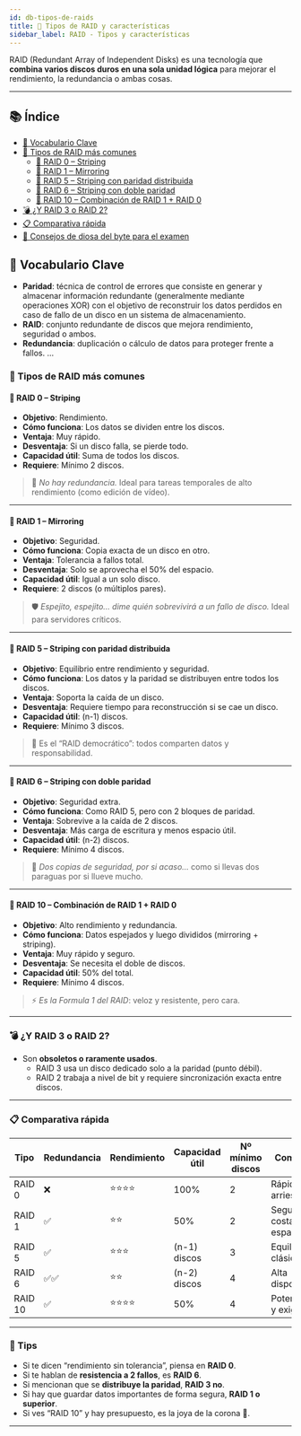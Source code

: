 ```yaml
---
id: db-tipos-de-raids
title: 💽 Tipos de RAID y características
sidebar_label: RAID - Tipos y características
---
```


RAID (Redundant Array of Independent Disks) es una tecnología que **combina varios discos duros en una sola unidad lógica** para mejorar el rendimiento, la redundancia o ambas cosas.

---

## 📚 Índice
- [📌 Vocabulario Clave](#-vocabulario-clave)
- [🧩 Tipos de RAID más comunes](#-tipos-de-raid-más-comunes)
  - [🔹 RAID 0 – Striping](#-raid-0--striping)
  - [🔸 RAID 1 – Mirroring](#-raid-1--mirroring)
  - [🔺 RAID 5 – Striping con paridad distribuida](#-raid-5--striping-con-paridad-distribuida)
  - [🔰 RAID 6 – Striping con doble paridad](#-raid-6--striping-con-doble-paridad)
  - [🧪 RAID 10 – Combinación de RAID 1 + RAID 0](#-raid-10--combinación-de-raid-1--raid-0)
- [💣 ¿Y RAID 3 o RAID 2?](#-y-raid-3-o-raid-2)
- [📋 Comparativa rápida](#-comparativa-rápida)
- [🎯 Consejos de diosa del byte para el examen](#-consejos-de-diosa-del-byte-para-el-examen)

## 📌 Vocabulario Clave
- **Paridad**: técnica de control de errores que consiste en generar y almacenar información redundante (generalmente mediante operaciones XOR) con el objetivo de reconstruir los datos perdidos en caso de fallo de un disco en un sistema de almacenamiento.
- **RAID**: conjunto redundante de discos que mejora rendimiento, seguridad o ambos.
- **Redundancia**: duplicación o cálculo de datos para proteger frente a fallos.
...

### 🧩 Tipos de RAID más comunes

#### 🔹 RAID 0 – Striping

- **Objetivo**: Rendimiento.
- **Cómo funciona**: Los datos se dividen entre los discos.
- **Ventaja**: Muy rápido.
- **Desventaja**: Si un disco falla, se pierde todo.
- **Capacidad útil**: Suma de todos los discos.
- **Requiere**: Mínimo 2 discos.

> 🚨 *No hay redundancia.* Ideal para tareas temporales de alto rendimiento (como edición de vídeo).

---

#### 🔸 RAID 1 – Mirroring

- **Objetivo**: Seguridad.
- **Cómo funciona**: Copia exacta de un disco en otro.
- **Ventaja**: Tolerancia a fallos total.
- **Desventaja**: Solo se aprovecha el 50% del espacio.
- **Capacidad útil**: Igual a un solo disco.
- **Requiere**: 2 discos (o múltiplos pares).

> 🛡️ *Espejito, espejito… dime quién sobrevivirá a un fallo de disco.* Ideal para servidores críticos.

---

#### 🔺 RAID 5 – Striping con paridad distribuida

- **Objetivo**: Equilibrio entre rendimiento y seguridad.
- **Cómo funciona**: Los datos y la paridad se distribuyen entre todos los discos.
- **Ventaja**: Soporta la caída de un disco.
- **Desventaja**: Requiere tiempo para reconstrucción si se cae un disco.
- **Capacidad útil**: (n-1) discos.
- **Requiere**: Mínimo 3 discos.

> 🎯 Es el “RAID democrático”: todos comparten datos y responsabilidad.

---

#### 🔰 RAID 6 – Striping con doble paridad

- **Objetivo**: Seguridad extra.
- **Cómo funciona**: Como RAID 5, pero con 2 bloques de paridad.
- **Ventaja**: Sobrevive a la caída de 2 discos.
- **Desventaja**: Más carga de escritura y menos espacio útil.
- **Capacidad útil**: (n-2) discos.
- **Requiere**: Mínimo 4 discos.

> 🔐 *Dos copias de seguridad, por si acaso…* como si llevas dos paraguas por si llueve mucho.

---

#### 🧪 RAID 10 – Combinación de RAID 1 + RAID 0

- **Objetivo**: Alto rendimiento y redundancia.
- **Cómo funciona**: Datos espejados y luego divididos (mirroring + striping).
- **Ventaja**: Muy rápido y seguro.
- **Desventaja**: Se necesita el doble de discos.
- **Capacidad útil**: 50% del total.
- **Requiere**: Mínimo 4 discos.

> ⚡ *Es la Formula 1 del RAID*: veloz y resistente, pero cara.

---

### 💣 ¿Y RAID 3 o RAID 2?

- Son **obsoletos o raramente usados**. 
    * RAID 3 usa un disco dedicado solo a la paridad (punto débil). 
    * RAID 2 trabaja a nivel de bit y requiere sincronización exacta entre discos.

---

### 📋 Comparativa rápida

| Tipo    | Redundancia | Rendimiento | Capacidad útil         | Nº mínimo discos | Comentario                          |
|---------|-------------|-------------|-------------------------|------------------|-------------------------------------|
| RAID 0  | ❌           | ⭐⭐⭐⭐        | 100%                    | 2                | Rápido pero arriesgado              |
| RAID 1  | ✅           | ⭐⭐          | 50%                     | 2                | Seguridad a costa de espacio        |
| RAID 5  | ✅           | ⭐⭐⭐         | (n-1) discos            | 3                | Equilibrio clásico                  |
| RAID 6  | ✅✅         | ⭐⭐          | (n-2) discos            | 4                | Alta disponibilidad                 |
| RAID 10 | ✅           | ⭐⭐⭐⭐        | 50%                     | 4                | Potente, caro y exigente            |

---

### 🎯 Tips

- Si te dicen “rendimiento sin tolerancia”, piensa en **RAID 0**.
- Si te hablan de **resistencia a 2 fallos**, es **RAID 6**.
- Si mencionan que se **distribuye la paridad**, **RAID 3 no**.
- Si hay que guardar datos importantes de forma segura, **RAID 1 o superior**.
- Si ves “RAID 10” y hay presupuesto, es la joya de la corona 👑.

---
